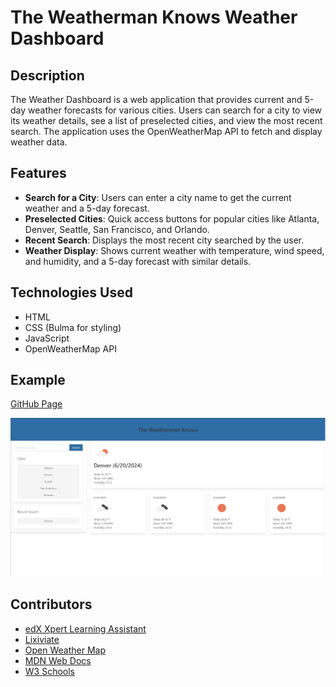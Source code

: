 # The Weatherman Knows Weather Dashboard

## Description

The Weather Dashboard is a web application that provides current and 5-day weather forecasts for various cities. Users can search for a city to view its weather details, see a list of preselected cities, and view the most recent search. The application uses the OpenWeatherMap API to fetch and display weather data.

## Features

- **Search for a City**: Users can enter a city name to get the current weather and a 5-day forecast.
- **Preselected Cities**: Quick access buttons for popular cities like Atlanta, Denver, Seattle, San Francisco, and Orlando.
- **Recent Search**: Displays the most recent city searched by the user.
- **Weather Display**: Shows current weather with temperature, wind speed, and humidity, and a 5-day forecast with similar details.

## Technologies Used

- HTML
- CSS (Bulma for styling)
- JavaScript
- OpenWeatherMap API

## Example

[GitHub Page]()

![Example](./assets/image/Weatherman%20Knows.png)

## Contributors

- [edX Xpert Learning Assistant](https://www.edx.org/)
- [Lixiviate](https://github.com/Lixiviate)
- [Open Weather Map](https://openweathermap.org/)
- [MDN Web Docs](https://developer.mozilla.org/en-US/)
- [W3 Schools](https://www.w3schools.com/)
